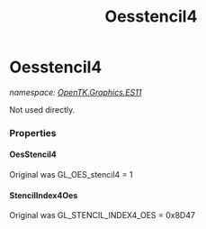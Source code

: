 ﻿---
title: Oesstencil4
---

# Oesstencil4
_namespace: [OpenTK.Graphics.ES11](N-OpenTK.Graphics.ES11.html)_

Not used directly.



### Properties

#### OesStencil4
Original was GL_OES_stencil4 = 1
#### StencilIndex4Oes
Original was GL_STENCIL_INDEX4_OES = 0x8D47

